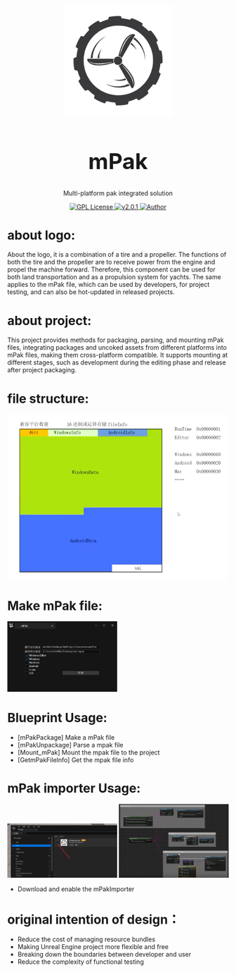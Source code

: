 
<p align="center">
<img src="./img/logo.png" width="250px"></img>
</p>
<h1 align="center" style="font-size:50px;font-weight:bold">mPak</h1>
<p align="center">Multi-platform pak integrated solution</p>
<p align="center">
    <a href="https://github.com/">
        <img src="https://img.shields.io/badge/license-Apach-blue" alt="GPL License" />
    </a>
    <a href="">
        <img src="https://img.shields.io/badge/version-v2.0.1-green" alt="v2.0.1">
    </a> 
    <a href="https://github.com/BruceAKABear">
        <img src="https://img.shields.io/badge/author-hotMonk-blueviolet" alt="Author">
    </a>
</p>



# about logo:
About the logo, it is a combination of a tire and a propeller. The functions of both the tire and the propeller are to receive power from the engine and propel the machine forward. Therefore, this component can be used for both land transportation and as a propulsion system for yachts. The same applies to the mPak file, which can be used by developers, for project testing, and can also be hot-updated in released projects.
# about project:
This project provides methods for packaging, parsing, and mounting mPak files, integrating packages and uncoked assets from different platforms into mPak files, making them cross-platform compatible. It supports mounting at different stages, such as development during the editing phase and release after project packaging.


# file structure:
<img src="./img/FileStructure.jpg" width="500px"></img>


# Make mPak file:
 <img src="./img/makeMPak.png" width="250px"></img>

# Blueprint Usage:
- [mPakPackage]	Make a mPak file
- [mPakUnpackage]  Parse a mpak file
- [Mount_mPak]  Mount the mpak file to the project
- [GetmPakFileInfo] Get the mpak file info


# mPak importer Usage:
<img src="./img/mPakImporter.png" width="250px"></img>
<img src="./img/mPakImporter1.png" width="250px"></img>

- Download and enable the mPakImporter



# original intention of design：
- Reduce the cost of managing resource bundles
- Making Unreal Engine project more flexible and free
- Breaking down the boundaries between developer and user
- Reduce the complexity of functional testing


